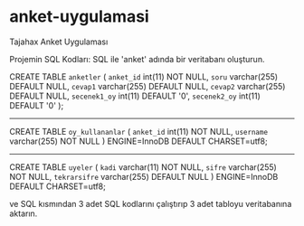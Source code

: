 # anket-uygulamasi
Tajahax Anket Uygulaması


Projemin SQL Kodları: SQL ile 'anket' adında bir veritabanı oluşturun. 

CREATE TABLE `anketler` (
  `anket_id` int(11) NOT NULL,
  `soru` varchar(255) DEFAULT NULL,
  `cevap1` varchar(255) DEFAULT NULL,
  `cevap2` varchar(255) DEFAULT NULL,
  `secenek1_oy` int(11) DEFAULT '0',
  `secenek2_oy` int(11) DEFAULT '0'
);

-- --------------------------------------------------------
CREATE TABLE `oy_kullananlar` (
  `anket_id` int(11) NOT NULL,
  `username` varchar(255) NOT NULL
) ENGINE=InnoDB DEFAULT CHARSET=utf8;

-- --------------------------------------------------------
CREATE TABLE `uyeler` (
  `kadi` varchar(11) NOT NULL,
  `sifre` varchar(255) NOT NULL,
  `tekrarsifre` varchar(255) DEFAULT NULL
) ENGINE=InnoDB DEFAULT CHARSET=utf8;

ve SQL kısmından 3 adet SQL kodlarını çalıştırıp 3 adet tabloyu veritabanına aktarın.
